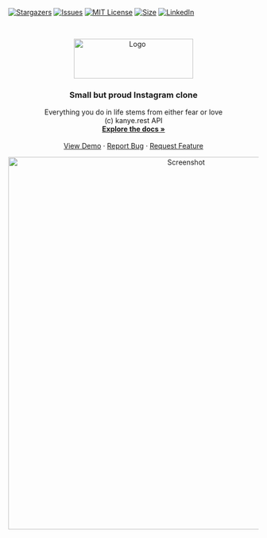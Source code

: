 [![Stargazers][stars-shield]][stars-url]
[![Issues][issues-shield]][issues-url]
[![MIT License][license-shield]][license-url]
[![Size][size-shield]][size-url]
[![LinkedIn][linkedin-shield]][linkedin-url]


<!-- PROJECT LOGO -->
<br />
<p align="center">
  <a href="https://github.com/shweps13/Pamparam">
    <img src="https://www.pamparam.online/static/media/logo.763a0d26.png" alt="Logo" width="240" height="80">
  </a>

  <h3 align="center">Small but proud Instagram clone</h3>

  <p align="center">
    Everything you do in life stems from either fear or love
    </br>
    (c) kanye.rest API
    <br />
    <a href="https://github.com/shweps13/Pamparam"><strong>Explore the docs »</strong></a>
    <br />
    <br />
    <a href="https://www.pamparam.online/">View Demo</a>
    ·
    <a href="https://github.com/shweps13/Pamparam/issues">Report Bug</a>
    ·
    <a href="https://github.com/shweps13/Pamparam/issues">Request Feature</a>
  </p>
</p>

<!-- ABOUT THE PROJECT -->
<p align="center">
  <img src="https://user-images.githubusercontent.com/52670061/106990770-c9174e80-6729-11eb-8729-e18419a2429e.png" alt="Screenshot" width="700" height="750">
</p>

<!-- MARKDOWN LINKS & IMAGES -->
<!-- https://www.markdownguide.org/basic-syntax/#reference-style-links -->
[stars-shield]: https://img.shields.io/github/stars/shweps13/Pamparam?style=for-the-badge
[stars-url]: https://github.com/shweps13/Pamparam/stargazers
[license-shield]: https://img.shields.io/github/license/shweps13/Pamparam?style=for-the-badge
[license-url]: https://github.com/shweps13/Pamparam/blob/master/LICENSE.txt
[linkedin-shield]: https://img.shields.io/badge/-LinkedIn-black.svg?style=for-the-badge&logo=linkedin&colorB=555
[linkedin-url]: https://www.linkedin.com/in/siburov/
[issues-shield]: https://img.shields.io/github/issues/shweps13/Pamparam?style=for-the-badge
[issues-url]: https://github.com/shweps13/Pamparam/issues
[size-shield]:https://img.shields.io/github/repo-size/shweps13/Pamparam?style=for-the-badge
[size-url]:#
[product-screenshot]:https://user-images.githubusercontent.com/52670061/106990770-c9174e80-6729-11eb-8729-e18419a2429e.png
